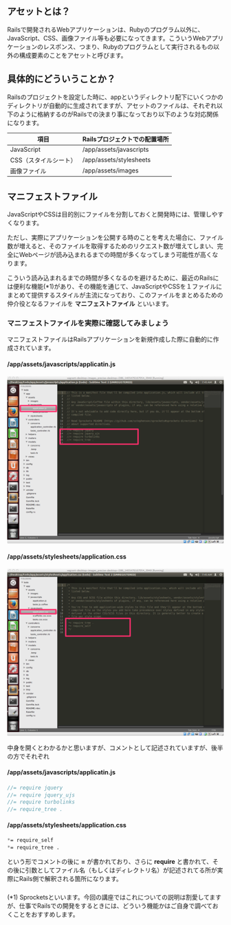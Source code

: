 ## アセットとは？

Railsで開発されるWebアプリケーションは、Rubyのプログラム以外に、JavaScript、CSS、画像ファイル等も必要になってきます。こういうWebアプリケーションのレスポンス、つまり、Rubyのプログラムとして実行されるもの以外の構成要素のことをアセットと呼びます。

## 具体的にどういうことか？

Railsのプロジェクトを設定した時に、appというディレクトリ配下にいくつかのディレクトリが自動的に生成されてますが、アセットのファイルは、それぞれ以下のように格納するのがRailsでの決まり事になっており以下のような対応関係になります。


項目 | Railsプロジェクトでの配置場所
----------|-----------------
JavaScript| /app/assets/javascripts
CSS（スタイルシート）| /app/assets/stylesheets
画像ファイル | /app/assets/images


## マニフェストファイル

JavaScriptやCSSは目的別にファイルを分割しておくと開発時には、管理しやすくなります。

ただし、実際にアプリケーションを公開する時のことを考えた場合に、ファイル数が増えると、そのファイルを取得するためのリクエスト数が増えてしまい、完全にWebページが読み込まれるまでの時間が多くなってしまう可能性が高くなります。

こういう読み込まれるまでの時間が多くなるのを避けるために、最近のRailsには便利な機能(*1)があり、その機能を通じて、JavaScriptやCSSを１ファイルにまとめて提供するスタイルが主流になっており、このファイルをまとめるための仲介役となるファイルを **マニフェストファイル** といいます。

### マニフェストファイルを実際に確認してみましょう

マニフェストファイルはRailsアプリケーションを新規作成した際に自動的に作成されています。

#### /app/assets/javascripts/applicatin.js

![](../image/shot-2014-07-24-16_45_36.png)

#### /app/assets/stylesheets/application.css

![](../image/shot-2014-07-24-16_45_48.png)


中身を開くとわかるかと思いますが、コメントとして記述されていますが、後半の方でそれぞれ

#### /app/assets/javascripts/applicatin.js

```javascript
//= require jquery
//= require jquery_ujs
//= require turbolinks
//= require_tree .
```
#### /app/assets/stylesheets/application.css

```css
*= require_self
*= require_tree .
```

という形でコメントの後に **=** が書かれており、さらに **require** と書かれて、その後に引数としてファイル名（もしくはディレクトリ名）が記述されてる所が実際にRails側で解釈される箇所になります。

### 


(*1) Sprocketsといいます。今回の講座ではこれについての説明は割愛してますが、仕事でRailsでの開発をするときには、どういう機能かはご自身で調べておくことをおすすめします。
